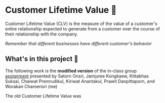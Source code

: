 # Customer Lifetime Value 🔎
Customer Lifetime Value (CLV) is the measure of the value of a customer's entire relationship expected to generate from a customer over the course of their relationship with the company. 

*Remember that different businesses have different customer's behavior*

## What's in this project 💼
The following work is the **modified version** of the in-class group [assignment](https://github.com/Wkan19/MADT8101-Customer-Analytics/blob/main/Customer%20Lifetime%20Value/Dusit%20Thani%20Customer%20Loyalty%20Program.pdf) presented by Satorn Onsri, Jamjuree Kongkaew, Kittabhas Suksai, Chaiwat Premrudikul, Kiriwat Anantakul, Prawit Danpittaporn, and Worakan Charoensri (me)

The old Customer Lifetime Value was 
